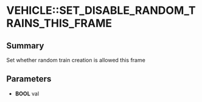 # VEHICLE::SET_DISABLE_RANDOM_TRAINS_THIS_FRAME

## Summary
Set whether random train creation is allowed this frame

## Parameters
* **BOOL** val